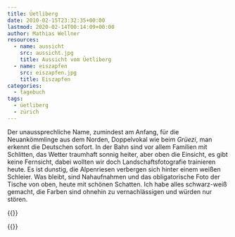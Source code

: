```yaml
---
title: Üetliberg
date: 2010-02-15T23:32:35+00:00
lastmod: 2020-02-14T00:14:09+00:00
author: Mathias Wellner
resources:
  - name: aussicht
    src: aussicht.jpg
    title: Aussicht vom Üetliberg
  - name: eiszapfen
    src: eiszapfen.jpg
    title: Eiszapfen
categories:
  - tagebuch
tags:
  - üetliberg
  - zürich
---
```

Der unaussprechliche Name, zumindest am Anfang, für die Neuankömmlinge aus dem Norden, Doppelvokal wie beim _Grüezi_, man erkennt die Deutschen sofort. In der Bahn sind vor allem Familien mit Schlitten, das Wetter traumhaft sonnig heiter, aber oben die Einsicht, es gibt keine Fernsicht, dabei wollten wir doch Landschaftsfotografie trainieren heute. Es ist dunstig, die Alpenriesen verbergen sich hinter einem weißen Schleier. Was bleibt, sind Nahaufnahmen und das obligatorische Foto der Tische von oben, heute mit schönen Schatten. Ich habe alles schwarz-weiß gemacht, die Farben sind ohnehin zu vernachlässigen und würden nur stören. 
<!--more-->

{{<responsive-image name="aussicht">}}

{{<responsive-image name="eiszapfen">}}
